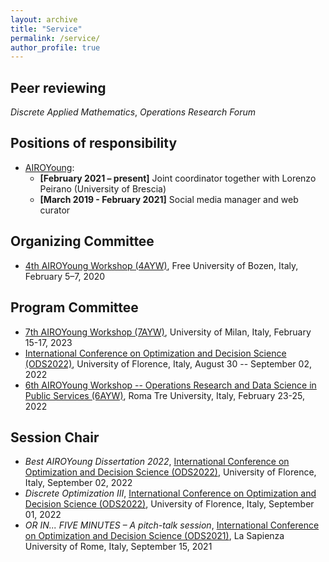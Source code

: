 ```yaml
---
layout: archive
title: "Service"
permalink: /service/
author_profile: true
---
```


## Peer reviewing
*Discrete Applied Mathematics*, *Operations Research Forum*

## Positions of responsibility
- [AIROYoung](https://www.airoyoung.org):
  - **[February 2021 – present]** Joint coordinator together with Lorenzo Peirano (University of Brescia)
  - **[March 2019 - February 2021]** Social media manager and web curator

## Organizing Committee
- [4th AIROYoung Workshop (4AYW)](https://www.unibz.it/en/events/132924-4th-airoyoung-workshop-optimization-at-the-crossroads-of-italy-and-north-europe), Free University of Bozen, Italy, February 5–7, 2020

## Program Committee
- [7th AIROYoung Workshop (7AYW)](https://univr.zoom.us/j/85801076332), University of Milan, Italy, February 15-17, 2023
- [International Conference on Optimization and Decision Science (ODS2022)](http://www.airoconference.it/ods2022/index.php), University of Florence, Italy, August 30 -- September 02, 2022
- [6th AIROYoung Workshop -- Operations Research and Data Science in Public Services (6AYW)](https://ayw2022.uniroma3.it), Roma Tre University, Italy, February 23-25, 2022

## Session Chair
- *Best AIROYoung Dissertation 2022*, [International Conference on Optimization and Decision Science (ODS2022)](http://www.airoconference.it/ods2022/index.php), University of Florence, Italy, September 02, 2022
- *Discrete Optimization III*, [International Conference on Optimization and Decision Science (ODS2022)](http://www.airoconference.it/ods2022/index.php), University of Florence, Italy, September 01, 2022
- *OR IN... FIVE MINUTES – A pitch-talk session*, [International Conference on Optimization and Decision Science (ODS2021)](http://www.airoconference.it/ods2021/index.php), La Sapienza University of Rome, Italy, September 15, 2021
